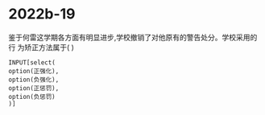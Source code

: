 # 2022b-19
鉴于何雷这学期各方面有明显进步,学校撤销了对他原有的警告处分。学校采用的行
为矫正方法属于( )
```meta-bind
INPUT[select(
option(正强化),
option(负强化),
option(正惩罚),
option(负惩罚)
)]
```